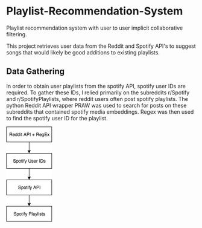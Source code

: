 # Playlist-Recommendation-System
Playlist recommendation system with user to user implicit collaborative filtering.

This project retrieves user data from the Reddit and Spotify API's to suggest songs that would likely be good additions to existing playlists.

## Data Gathering
In order to obtain user playlists from the spotify API, spotify user IDs are required. To gather these IDs, I relied primarily on the subreddits r/Spotify and r/SpotifyPlaylists, where reddit users often post spotify playlists. The python Reddit API wrapper PRAW was used to search for posts on these subreddits that contained spotify media embeddings. Regex was then used to find the spotify user ID for the playlist.

![data_gathering_flowchart](https://github.com/jdmitchell0216/Playlist-Recommendation-System/blob/master/images/playlist_rec_api_diagram.png)
